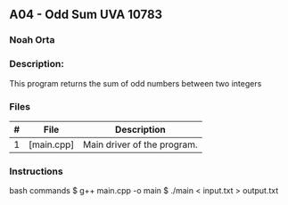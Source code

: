 ## A04 - Odd Sum UVA 10783
### Noah Orta
### Description:

This program returns the sum of odd numbers between two integers

### Files

|   #   | File            | Description                                        |
| :---: | --------------- | -------------------------------------------------- |
|   1   | [main.cpp]      | Main driver of the program.      |


### Instructions

bash commands
$ g++ main.cpp -o main
$ ./main < input.txt > output.txt
